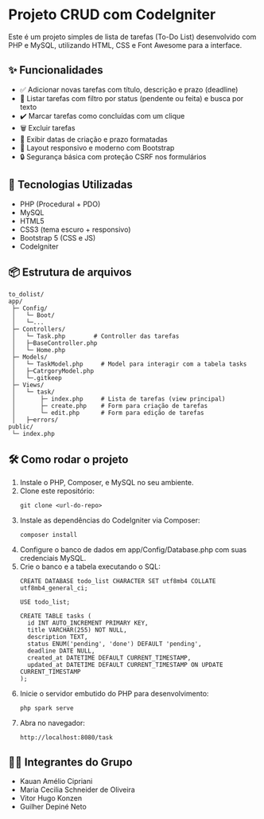 # Projeto CRUD com Codelgniter

Este é um projeto simples de lista de tarefas (To-Do List) desenvolvido com PHP e MySQL, utilizando HTML, CSS e Font Awesome para a interface.

## ✨ Funcionalidades

- ✅ Adicionar novas tarefas com título, descrição e prazo (deadline)
- 📝 Listar tarefas com filtro por status (pendente ou feita) e busca por texto
- ✔️ Marcar tarefas como concluídas com um clique
- 🗑  Excluir tarefas
- 📅 Exibir datas de criação e prazo formatadas
- 📱 Layout responsivo e moderno com Bootstrap
- 🔒 Segurança básica com proteção CSRF nos formulários


## 🚀 Tecnologias Utilizadas

- PHP (Procedural + PDO)
- MySQL
- HTML5
- CSS3 (tema escuro + responsivo)
- Bootstrap 5 (CSS e JS)
- Codelgniter

## 📦 Estrutura de arquivos
```
to_dolist/
app/
 ├─ Config/
 │   └─ Boot/
 │   └─...
 ├─ Controllers/
 │   └─ Task.php        # Controller das tarefas
 │   ├─BaseController.php
 │   └─ Home.php
 ├─ Models/
 │   └─ TaskModel.php     # Model para interagir com a tabela tasks
 │   ├─CatrgoryModel.php
 │   └─.gitkeep
 ├─ Views/
 │   └─ task/
 │       ├─ index.php     # Lista de tarefas (view principal)
 │       ├─ create.php    # Form para criação de tarefas
 │       └─ edit.php      # Form para edição de tarefas
 │   ├─errors/
public/
 └─ index.php 
```

## 🛠 Como rodar o projeto

1. Instale o PHP, Composer, e MySQL no seu ambiente.
2. Clone este repositório:
   ```
   git clone <url-do-repo>
   ```
3. Instale as dependências do CodeIgniter via Composer:
   ```
   composer install
   ```
4. Configure o banco de dados em app/Config/Database.php com suas credenciais MySQL.
5. Crie o banco e a tabela executando o SQL:
   ```
   CREATE DATABASE todo_list CHARACTER SET utf8mb4 COLLATE utf8mb4_general_ci;

   USE todo_list;

   CREATE TABLE tasks (
     id INT AUTO_INCREMENT PRIMARY KEY,
     title VARCHAR(255) NOT NULL,
     description TEXT,
     status ENUM('pending', 'done') DEFAULT 'pending',
     deadline DATE NULL,
     created_at DATETIME DEFAULT CURRENT_TIMESTAMP,
     updated_at DATETIME DEFAULT CURRENT_TIMESTAMP ON UPDATE CURRENT_TIMESTAMP
   );
   ```
6. Inicie o servidor embutido do PHP para desenvolvimento:
   ```
   php spark serve
   ```
7. Abra no navegador:
    ```
    http://localhost:8080/task
    ```

## 👨‍💻 Integrantes do Grupo

- Kauan Amélio Cipriani	      
- Maria Cecilia	Schneider de Oliveira        
- Vitor Hugo Konzen	        
- Guilher Depiné Neto           
